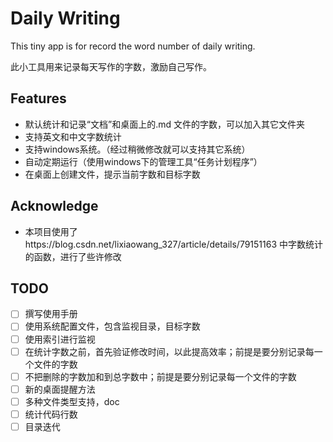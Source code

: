 # Daily Writing

This tiny app is for record the word number of daily writing.

此小工具用来记录每天写作的字数，激励自己写作。

## Features

* 默认统计和记录“文档”和桌面上的.md 文件的字数，可以加入其它文件夹
* 支持英文和中文字数统计
* 支持windows系统。（经过稍微修改就可以支持其它系统）
* 自动定期运行（使用windows下的管理工具“任务计划程序”）
* 在桌面上创建文件，提示当前字数和目标字数

## Acknowledge

* 本项目使用了https://blog.csdn.net/lixiaowang_327/article/details/79151163 中字数统计的函数，进行了些许修改

## TODO

* [ ] 撰写使用手册
* [ ] 使用系统配置文件，包含监视目录，目标字数
* [ ] 使用索引进行监视
* [ ] 在统计字数之前，首先验证修改时间，以此提高效率；前提是要分别记录每一个文件的字数
* [ ] 不把删除的字数加和到总字数中；前提是要分别记录每一个文件的字数
* [ ] 新的桌面提醒方法
* [ ] 多种文件类型支持，doc
* [ ] 统计代码行数
* [ ] 目录迭代